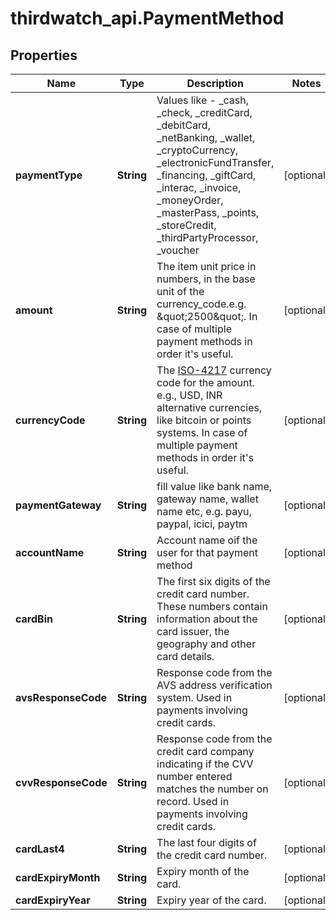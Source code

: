 # thirdwatch_api.PaymentMethod

## Properties
Name | Type | Description | Notes
------------ | ------------- | ------------- | -------------
**paymentType** | **String** | Values like - _cash, _check, _creditCard, _debitCard, _netBanking, _wallet, _cryptoCurrency, _electronicFundTransfer, _financing, _giftCard, _interac, _invoice, _moneyOrder, _masterPass, _points, _storeCredit, _thirdPartyProcessor, _voucher | [optional] 
**amount** | **String** | The item unit price in numbers, in the base unit of the currency_code.e.g. \&quot;2500\&quot;. In case of multiple payment methods in order it&#39;s useful. | [optional] 
**currencyCode** | **String** | The [ISO-4217](http://en.wikipedia.org/wiki/ISO_4217) currency code for the amount. e.g., USD, INR alternative currencies, like bitcoin or points systems. In case of multiple payment methods in order it&#39;s useful. | [optional] 
**paymentGateway** | **String** | fill value like bank name, gateway name, wallet name etc, e.g. payu, paypal, icici, paytm | [optional] 
**accountName** | **String** | Account name oif the user for that payment method | [optional] 
**cardBin** | **String** | The first six digits of the credit card number. These numbers contain information about the card issuer, the geography and other card details. | [optional] 
**avsResponseCode** | **String** | Response code from the AVS address verification system. Used in payments involving credit cards. | [optional] 
**cvvResponseCode** | **String** | Response code from the credit card company indicating if the CVV number entered matches the number on record. Used in payments involving credit cards. | [optional] 
**cardLast4** | **String** | The last four digits of the credit card number. | [optional] 
**cardExpiryMonth** | **String** | Expiry month of the card. | [optional] 
**cardExpiryYear** | **String** | Expiry year of the card. | [optional] 


